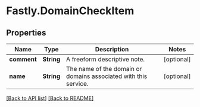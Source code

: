 # Fastly.DomainCheckItem

## Properties

Name | Type | Description | Notes
------------ | ------------- | ------------- | -------------
**comment** | **String** | A freeform descriptive note. | [optional] 
**name** | **String** | The name of the domain or domains associated with this service. | [optional] 


[[Back to API list]](../../README.md#endpoints) [[Back to README]](../../README.md)
